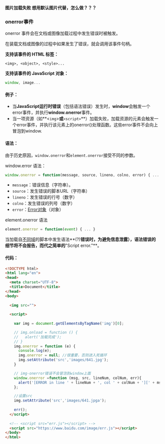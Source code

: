 



**图片加载失败   想用默认图片代替，怎么做？？？**



### onerror事件

onerror 事件会在文档或图像加载过程中发生错误时被触发。

在装载文档或图像的过程中如果发生了错误，就会调用该事件句柄。

**支持该事件的 HTML 标签：**

```
<img>, <object>, <style>...
```

**支持该事件的 JavaScript 对象：**

```javascript
window, image...
```

#### **例子：**

- 当**JavaScript运行时错误**（包括语法错误）发生时，**window**会触发一个error事件，并执行**window.onerror**事件。
- 当一项资源（如**<`img`>**或**`<script>`**）加载失败，加载资源的元素会触发一个error事件，并执行该元素上的onerror()处理函数。这些error事件不会向上冒泡到window.


#### 语法：

由于历史原因，`window.onerror`和`element.onerror`接受不同的参数。



window.error  语法：

```javascript
window.onerror = function(message, source, lineno, colno, error) { ... }
```



- `message`：错误信息（字符串）。
- `source`：发生错误的脚本URL（字符串）
- `lineno`：发生错误的行号（数字）
- `colno`：发生错误的列号（数字）
- `error`：[Error对象](https://developer.mozilla.org/en-US/docs/Web/JavaScript/Reference/Global_Objects/Error)（对象）




element.onerror  语法

```javascript
element.onerror = function(event) { ... }
```

当加载自[不同域](https://developer.mozilla.org/en-US/docs/Web/Security/Same-origin_policy)的脚本中发生语法**(?)**错误时，为避免信息泄露），语法错误的细节将不会报告，而代之简单的**"Script error."**。



#### 代码：

```html
<!DOCTYPE html>
<html lang="en">
<head>
  <meta charset="UTF-8">
  <title>Document</title>
</head>
<body>
  
  <img src="">
  
  <script>
    
    var img = document.getElementsByTagName('img')[0];

    // img.onload = function () {
    //   alert('加载完成');
    // }
    img.onerror = function (e) {
      console.log(e);
      img.onerror = null; //很重要，否则进入死循环
      img.setAttribute('src','images/641.jpg');
    }

    // img-onerror错误不会冒泡到window上面
    window.onerror =function (msg, src, lineNum, colNum, err){
      alert('[ERROR in line ' + lineNum + ', col ' + colNum + '][' + msg + '](' + src + ') ' + err);
    };

    //设置src
    img.setAttribute('src','images/641.jpga');
    
    err();
  </script>
  
  <!-- <script src="err.js"></script> -->
  <script src="https://www.baidu.com/image/err.js"></script>
</body>
</html>
```

